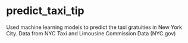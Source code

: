 # predict_taxi_tip
Used machine learning models to predict the taxi gratuities in New York City. Data from NYC Taxi and Limousine Commission Data (NYC.gov)
